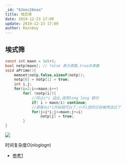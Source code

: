 ```yaml
---
_id: "62eec26eaa"
title: 埃式筛
date: 2019-12-23 17:09
update: 2019-12-23 17:09
author: Rainboy
---
```



## 埃式筛

<!-- template start -->
```c
const int maxn = 1e5+5;
bool notp[maxn]; // false 表示素数,true非素数
void aPrime(){
    memset(notp,false,sizeof(notp));
    notp[0] = notp[1] = true;
    int i,j;
    for(i=2;i<=maxn;i++)
        for( !notp[i]){
            //防止i*i 溢出,或用long long 替代
            if( i > maxn/i) continue;
            //直接从i*i开始就可以了,小于i倍的已经被筛选过了
            for(j=i*i;j<=maxn;j+=i)
                notp[j] = true;
        }
}
```
<!-- template end -->

![](https://upload.wikimedia.org/wikipedia/commons/b/b9/Sieve_of_Eratosthenes_animation.gif)

时间复杂度$O(nloglogn)$

- [参考1](https://blog.csdn.net/x_i_y_u_e/article/details/46365549?utm_source=blogxgwz5)
